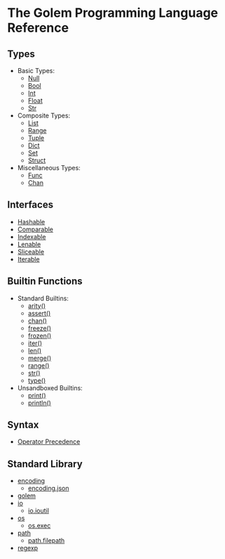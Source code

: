 # The Golem Programming Language Reference

## Types

* Basic Types:
  * [Null](null.html)
  * [Bool](bool.html)
  * [Int](int.html)
  * [Float](float.html)
  * [Str](str.html)
* Composite Types:
  * [List](list.html)
  * [Range](range.html)
  * [Tuple](tuple.html)
  * [Dict](dict.html)
  * [Set](set.html)
  * [Struct](struct.html)
* Miscellaneous Types:
  * [Func](func.html)
  * [Chan](chan.html)

## Interfaces

* [Hashable](interfaces.html#hashable)
* [Comparable](interfaces.html#comparable)
* [Indexable](interfaces.html#indexable)
* [Lenable](interfaces.html#lenable)
* [Sliceable](interfaces.html#sliceable)
* [Iterable](interfaces.html#iterable)

## Builtin Functions

* Standard Builtins:
  * [arity()](builtins.html#arity)
  * [assert()](builtins.html#assert)
  * [chan()](builtins.html#chan)
  * [freeze()](builtins.html#freeze)
  * [frozen()](builtins.html#frozen)
  * [iter()](builtins.html#iter)
  * [len()](builtins.html#len)
  * [merge()](builtins.html#merge)
  * [range()](builtins.html#range)
  * [str()](builtins.html#str)
  * [type()](builtins.html#type)
* Unsandboxed Builtins:
  * [print()](builtins.html#print)
  * [println()](builtins.html#println)

## Syntax

* [Operator Precedence](syntax.html#operator-precedence)

## Standard Library

* [encoding](lib_encoding.html)
  * [encoding.json](lib_encodingjson.html)
* [golem](lib_golem.html)
* [io](lib_io.html)
  * [io.ioutil](lib_ioioutil.html)
* [os](lib_os.html)
  * [os.exec](lib_osexec.html)
* [path](lib_path.html)
  * [path.filepath](lib_pathfilepath.html)
* [regexp](lib_regexp.html)
